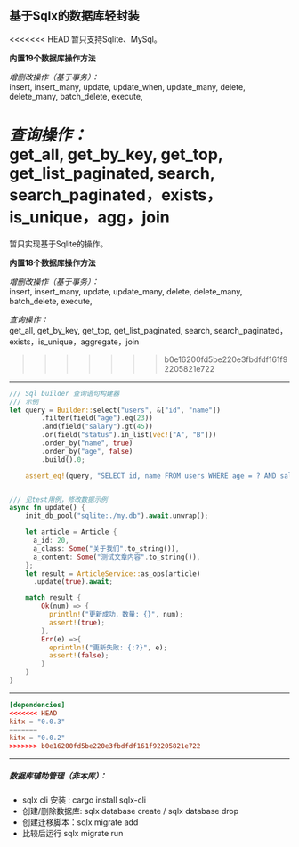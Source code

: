 ## 基于Sqlx的数据库轻封装

<<<<<<< HEAD
暂只支持Sqlite、MySql。

**内置19个数据库操作方法**  

*增删改操作（基于事务）：*  
insert, insert_many, update, update_when, update_many, delete, delete_many, batch_delete, execute,  

*查询操作：*  
get_all, get_by_key, get_top, get_list_paginated, search, search_paginated，exists，is_unique，agg，join
=======
暂只实现基于Sqlite的操作。  

**内置18个数据库操作方法**  

*增删改操作（基于事务）：*  
insert, insert_many, update, update_many, delete, delete_many, batch_delete, execute,  

*查询操作：*  
get_all, get_by_key, get_top, get_list_paginated, search, search_paginated，exists，is_unique，aggregate，join
>>>>>>> b0e16200fd5be220e3fbdfdf161f92205821e722

---------------------

```rust
/// Sql builder 查询语句构建器
/// 示例
let query = Builder::select("users", &["id", "name"])
        .filter(field("age").eq(23))
        .and(field("salary").gt(45))
        .or(field("status").in_list(vec!["A", "B"]))
        .order_by("name", true)
        .order_by("age", false)
        .build().0;

    assert_eq!(query, "SELECT id, name FROM users WHERE age = ? AND salary > ? OR status IN (?, ?) ORDER BY name ASC, age DESC");


/// 见test用例，修改数据示例
async fn update() {
    init_db_pool("sqlite:./my.db").await.unwrap();

    let article = Article {
      a_id: 20,
      a_class: Some("关于我们".to_string()),
      a_content: Some("测试文章内容".to_string()),
    };
    let result = ArticleService::as_ops(article)
      .update(true).await;

    match result {
        Ok(num) => {
          println!("更新成功，数量: {}", num);
          assert!(true);
        },
        Err(e) =>{
          eprintln!("更新失败: {:?}", e);
          assert!(false);
        }
    }
} 
```

--------------------

```toml
[dependencies]
<<<<<<< HEAD
kitx = "0.0.3"
=======
kitx = "0.0.2"
>>>>>>> b0e16200fd5be220e3fbdfdf161f92205821e722

```

---------------------
##### 数据库辅助管理（非本库）：

* sqlx cli 安装 : cargo install sqlx-cli  
* 创建/删除数据库: sqlx database create / sqlx database drop  
* 创建迁移脚本：sqlx migrate add <name>  
* 比较后运行  sqlx migrate run  
